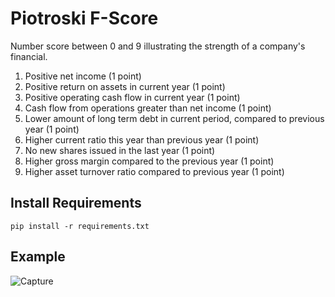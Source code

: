# Piotroski F-Score
Number score between 0 and 9 illustrating the strength of a company's financial. 
1. Positive net income (1 point)
2. Positive return on assets in current year (1 point)
3. Positive operating cash flow in current year (1 point)
4. Cash flow from operations greater than net income (1 point)
5. Lower amount of long term debt in current period, compared to previous year (1 point)
6. Higher current ratio this year than previous year (1 point)
7. No new shares issued in the last year (1 point)
8. Higher gross margin compared to the previous year (1 point)
9. Higher asset turnover ratio compared to previous year (1 point)
## Install Requirements
`pip install -r requirements.txt`
## Example
![Capture](https://user-images.githubusercontent.com/46828931/152712186-eb0d908f-577b-4f3d-b596-8bf02a03c444.PNG)
